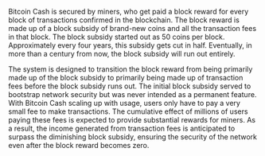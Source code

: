 Bitcoin Cash is secured by miners, who get paid a block reward for every block of transactions confirmed in the blockchain. The block reward is made up of a block subsidy of brand-new coins and all the transaction fees in that block. The block subsidy started out as 50 coins per block. Approximately every four years, this subsidy gets cut in half. Eventually, in more than a century from now, the block subsidy will run out entirely. 

The system is designed to transition the block reward from being primarily made up of the block subsidy to primarily being made up of transaction fees before the block subsidy runs out. The initial block subsidy served to bootstrap network security but was never intended as a permanent feature. With Bitcoin Cash scaling up with usage, users only have to pay a very small fee to make transactions. The cumulative effect of millions of users paying these fees is expected to provide substantial rewards for miners. As a result, the income generated from transaction fees is anticipated to surpass the diminishing block subsidy, ensuring the security of the network even after the block reward becomes zero.